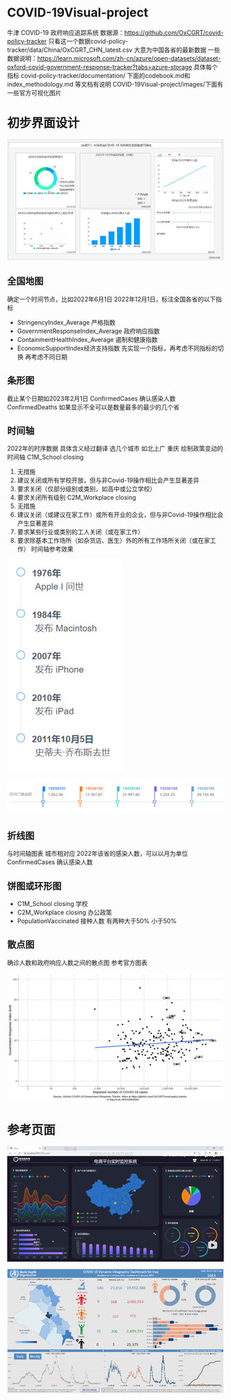 # COVID-19Visual-project
牛津 COVID-19 政府响应追踪系统
数据源：https://github.com/OxCGRT/covid-policy-tracker
只看这一个数据covid-policy-tracker/data/China/OxCGRT_CHN_latest.csv
大意为中国各省的最新数据
一些数据说明：https://learn.microsoft.com/zh-cn/azure/open-datasets/dataset-oxford-covid-government-response-tracker?tabs=azure-storage
具体每个指标 covid-policy-tracker/documentation/ 下面的codebook.md和 index_methodology.md 等文档有说明
COVID-19Visual-project/images/下面有一些官方可视化图片
# 初步界面设计
![初步界面设计](https://github.com/asxas54/COVID-19Visual-project/blob/main/images/%E5%9B%BE%E7%89%877.png "初步界面设计")
## 全国地图 
确定一个时间节点，比如2022年6月1日 2022年12月1日，标注全国各省的以下指标
- StringencyIndex_Average 严格指数
- GovernmentResponseIndex_Average 政府响应指数
- ContainmentHealthIndex_Average 遏制和健康指数
- EconomicSupportIndex经济支持指数
先实现一个指标，再考虑不同指标的切换
再考虑不同日期
## 条形图
截止某个日期如2023年2月1日 
ConfirmedCases 确认感染人数
ConfirmedDeaths
如果显示不全可以是数量最多的最少的几个省
## 时间轴
2022年的时序数据 具体含义经过翻译
选几个城市 如北上广 重庆 绘制政策变动的时间轴 
C1M_School closing
1. 无措施
2. 建议关闭或所有学校开放，但与非Covid-19操作相比会产生显著差异
3. 要求关闭（仅部分级别或类别，如高中或公立学校）
4. 要求关闭所有级别
C2M_Workplace closing
1. 无措施
2. 建议关闭（或建议在家工作）或所有开业的企业，但与非Covid-19操作相比会产生显著差异
3. 要求某些行业或类别的工人关闭（或在家工作）
4. 要求除基本工作场所（如杂货店、医生）外的所有工作场所关闭（或在家工作）
时间轴参考效果

![时间轴参考效果](https://github.com/asxas54/COVID-19Visual-project/blob/main/images/%E5%9B%BE%E7%89%874.png "时间轴参考效果")

![时间轴参考效果](https://github.com/asxas54/COVID-19Visual-project/blob/main/images/%E5%9B%BE%E7%89%875.png "时间轴参考效果")

## 折线图
与时间轴图表 城市相对应
2022年该省的感染人数，可以以月为单位
ConfirmedCases 确认感染人数

## 饼图或环形图
- C1M_School closing 学校  
- C2M_Workplace closing 办公政策
- PopulationVaccinated 接种人数 有两种大于50% 小于50%
## 散点图
确诊人数和政府响应人数之间的散点图
参考官方图表

![时间轴参考效果](https://github.com/asxas54/COVID-19Visual-project/blob/main/images/%E5%9B%BE%E7%89%876.png  "时间轴参考效果")
# 参考页面

![时间轴参考效果](https://github.com/asxas54/COVID-19Visual-project/blob/main/images/%E5%9B%BE%E7%89%872.png  "时间轴参考效果")

![时间轴参考效果](https://github.com/asxas54/COVID-19Visual-project/blob/main/images/%E5%9B%BE%E7%89%873.png  "时间轴参考效果")